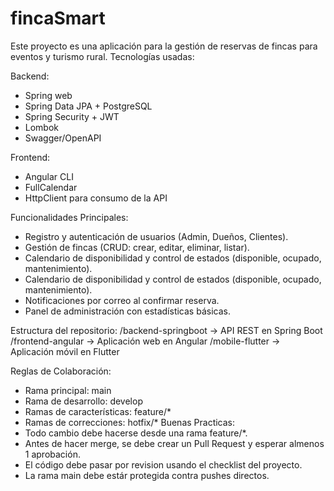 # fincaSmart
Este proyecto es una aplicación para la gestión de reservas de fincas para eventos y turismo rural.
Tecnologías usadas:

Backend:
- Spring web
- Spring Data JPA + PostgreSQL
- Spring Security + JWT
- Lombok
- Swagger/OpenAPI
  
Frontend:

- Angular CLI
- FullCalendar
- HttpClient para consumo de la API

Funcionalidades Principales:
- Registro y autenticación de usuarios (Admin, Dueños, Clientes).
- Gestión de fincas (CRUD: crear, editar, eliminar, listar).
- Calendario de disponibilidad y control de estados (disponible, ocupado, mantenimiento).
- Calendario de disponibilidad y control de estados (disponible, ocupado, mantenimiento).
- Notificaciones por correo al confirmar reserva.
- Panel de administración con estadísticas básicas.

Estructura del repositorio:
/backend-springboot   → API REST en Spring Boot
/frontend-angular     → Aplicación web en Angular
/mobile-flutter       → Aplicación móvil en Flutter

Reglas de Colaboración:
- Rama principal: main
- Rama de desarrollo: develop
- Ramas de características: feature/*
- Ramas de correcciones: hotfix/*
Buenas Practicas:
- Todo cambio debe hacerse desde una rama feature/*.
- Antes de hacer merge, se debe crear un Pull Request y esperar almenos 1 aprobación.
- El código debe pasar por revision usando el checklist del proyecto.
- La rama main debe estár protegida contra pushes directos.
